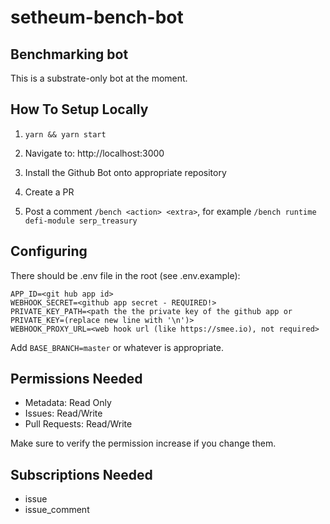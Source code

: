 # setheum-bench-bot

## Benchmarking bot

This is a substrate-only bot at the moment.

## How To Setup Locally

1. `yarn && yarn start`

2. Navigate to: http://localhost:3000

3. Install the Github Bot onto appropriate repository

4. Create a PR

5. Post a comment `/bench <action> <extra>`, for example `/bench runtime defi-module serp_treasury`

## Configuring

There should be .env file in the root (see .env.example):

```
APP_ID=<git hub app id>
WEBHOOK_SECRET=<github app secret - REQUIRED!>
PRIVATE_KEY_PATH=<path the the private key of the github app or PRIVATE_KEY=(replace new line with '\n')>
WEBHOOK_PROXY_URL=<web hook url (like https://smee.io), not required>
```

Add `BASE_BRANCH=master` or whatever is appropriate.

## Permissions Needed

* Metadata: Read Only
* Issues: Read/Write
* Pull Requests: Read/Write

Make sure to verify the permission increase if you change them.

## Subscriptions Needed

* issue
* issue_comment
